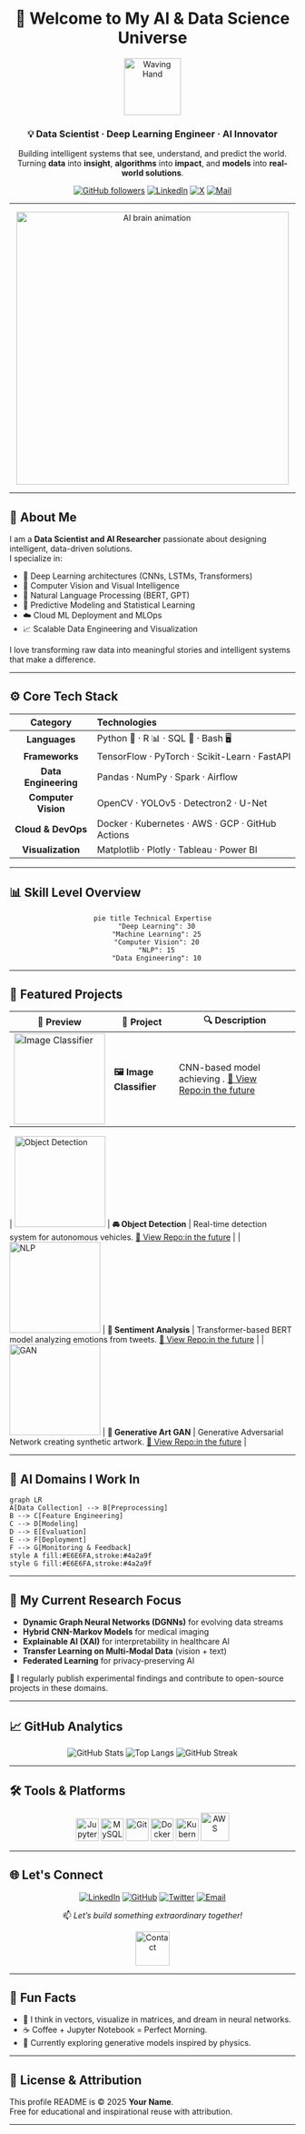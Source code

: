<!-- README.md -->

<div align="center">

# 👋 Welcome to My AI & Data Science Universe
<img src="https://media.giphy.com/media/hvRJCLFzcasrR4ia7z/giphy.gif" width="100" alt="Waving Hand"/>

### 💡 Data Scientist · Deep Learning Engineer · AI Innovator  

Building intelligent systems that see, understand, and predict the world.  
Turning **data** into **insight**, **algorithms** into **impact**, and **models** into **real-world solutions**.

[![GitHub followers](https://img.shields.io/github/followers/your-username?label=Followers&style=social)](https://github.com/your-username)
[![LinkedIn](https://img.shields.io/badge/LinkedIn-Connect-blue?logo=linkedin)](www.linkedin.com/in/alireza-khatibi78)
[![X](https://img.shields.io/badge/X-@yourhandle-black?logo=x)](https://x.com/your-profile)
[![Mail](https://img.shields.io/badge/Email-Contact_me-D14836?logo=gmail&logoColor=white)](alireza12arkero@gmail.com)

---

<img src="https://media.giphy.com/media/du3J3cXyzhj75IOgvA/giphy.gif" width="480" alt="AI brain animation"/>

</div>

---

## 🧠 About Me

I am a **Data Scientist and AI Researcher** passionate about designing intelligent, data-driven solutions.  
I specialize in:

- 🧩 Deep Learning architectures (CNNs, LSTMs, Transformers)  
- 🧠 Computer Vision and Visual Intelligence  
- 💬 Natural Language Processing (BERT, GPT)  
- 🔢 Predictive Modeling and Statistical Learning  
- ☁️ Cloud ML Deployment and MLOps  
- 📈 Scalable Data Engineering and Visualization

I love transforming raw data into meaningful stories and intelligent systems that make a difference.

---

## ⚙️ Core Tech Stack

| Category | Technologies |
|:---------:|:-------------|
| **Languages** | Python 🐍 · R 📊 · SQL 🧮 · Bash 🖥️ |
| **Frameworks** | TensorFlow · PyTorch · Scikit-Learn · FastAPI |
| **Data Engineering** | Pandas · NumPy · Spark · Airflow |
| **Computer Vision** | OpenCV · YOLOv5 · Detectron2 · U-Net |
| **Cloud & DevOps** | Docker · Kubernetes · AWS · GCP · GitHub Actions |
| **Visualization** | Matplotlib · Plotly · Tableau · Power BI |

---

## 📊 Skill Level Overview

<div align="center">

```mermaid
pie title Technical Expertise
  "Deep Learning": 30
  "Machine Learning": 25
  "Computer Vision": 20
  "NLP": 15
  "Data Engineering": 10
```

</div>

---

## 🚀 Featured Projects

| 🧩 Preview | 🧠 Project | 🔍 Description |
|-------------|-------------|----------------|
| <img src="https://media.giphy.com/media/VbnUQpnihPSIgIXuZv/giphy.gif" width="160" alt="Image Classifier"/> | **🖼️ Image Classifier** | CNN-based model achieving . [🔗 View Repo:in the future]([https://github.com/your-username/sentiment-analysis](https://github.com/AliRezaKhatibi/15-Class-CNN-Classifier))  |


| <img src="https://media.giphy.com/media/Ll22OhMLAlVDb8UQWe/giphy.gif" width="160" alt="Object Detection"/> | **🚘 Object Detection** | Real-time  detection system for autonomous vehicles. [🔗 View Repo:in the future](https://github.com/your-username/object-detection) |
| <img src="https://media.giphy.com/media/3o7TKsQ8k8b3oH6zC8/giphy.gif" width="160" alt="NLP"/> | **💬 Sentiment Analysis** | Transformer-based BERT model analyzing emotions from tweets. [🔗 View Repo:in the future](https://github.com/your-username/sentiment-analysis) |
| <img src="https://media.giphy.com/media/xT9IgzoKnwFNmISR8I/giphy.gif" width="160" alt="GAN"/> | **🎨 Generative Art GAN** | Generative Adversarial Network creating synthetic artwork. [🔗 View Repo:in the future](https://github.com/your-username/gan-art) |

---

## 🧬 AI Domains I Work In

```mermaid
graph LR
A[Data Collection] --> B[Preprocessing]
B --> C[Feature Engineering]
C --> D[Modeling]
D --> E[Evaluation]
E --> F[Deployment]
F --> G[Monitoring & Feedback]
style A fill:#E6E6FA,stroke:#4a2a9f
style G fill:#E6E6FA,stroke:#4a2a9f
```

---

## 🧩 My Current Research Focus

- **Dynamic Graph Neural Networks (DGNNs)** for evolving data streams  
- **Hybrid CNN-Markov Models** for medical imaging  
- **Explainable AI (XAI)** for interpretability in healthcare AI  
- **Transfer Learning on Multi-Modal Data** (vision + text)  
- **Federated Learning** for privacy-preserving AI

📖 I regularly publish experimental findings and contribute to open-source projects in these domains.

---

## 📈 GitHub Analytics

<div align="center">

![GitHub Stats](https://github-readme-stats.vercel.app/api?username=your-username&show_icons=true&theme=tokyonight)
![Top Langs](https://github-readme-stats.vercel.app/api/top-langs/?username=your-username&layout=compact&theme=tokyonight)
![GitHub Streak](https://github-readme-streak-stats.herokuapp.com?user=your-username&theme=tokyonight)

</div>

---

## 🛠️ Tools & Platforms

<p align="center">
  <img src="https://cdn.jsdelivr.net/gh/devicons/devicon/icons/jupyter/jupyter-original.svg" width="40" alt="Jupyter"/>
  <img src="https://cdn.jsdelivr.net/gh/devicons/devicon/icons/mysql/mysql-original.svg" width="40" alt="MySQL"/>
  <img src="https://cdn.jsdelivr.net/gh/devicons/devicon/icons/git/git-original.svg" width="40" alt="Git"/>
  <img src="https://cdn.jsdelivr.net/gh/devicons/devicon/icons/docker/docker-original.svg" width="40" alt="Docker"/>
  <img src="https://cdn.jsdelivr.net/gh/devicons/devicon/icons/kubernetes/kubernetes-plain.svg" width="40" alt="Kubernetes"/>
  <img src="https://cdn.jsdelivr.net/gh/devicons/devicon/icons/amazonwebservices/amazonwebservices-plain-wordmark.svg" width="50" alt="AWS"/>
</p>

---

## 🌐 Let's Connect

<div align="center">

[![LinkedIn](https://img.shields.io/badge/LinkedIn-Connect-blue?logo=linkedin&logoColor=white)](https://linkedin.com/in/your-profile)
[![GitHub](https://img.shields.io/badge/GitHub-Follow-lightgray?logo=github)](https://github.com/your-username)
[![Twitter](https://img.shields.io/badge/X-Follow-black?logo=x&logoColor=white)](https://twitter.com/your-profile)
[![Email](https://img.shields.io/badge/Email-your--email%40example.com-D14836?logo=gmail&logoColor=white)](mailto:your-email@example.com)
  
📫 _Let’s build something extraordinary together!_

<img src="https://media.giphy.com/media/3oEjI6SIIHBdRxXI40/giphy.gif" width="60" alt="Contact"/>

</div>

---

## 🧩 Fun Facts

- 🧠 I think in vectors, visualize in matrices, and dream in neural networks.  
- ☕ Coffee + Jupyter Notebook = Perfect Morning.  
- 🌌 Currently exploring generative models inspired by physics.

---

## 🧾 License & Attribution
This profile README is © 2025 **Your Name**.  
Free for educational and inspirational reuse with attribution.

---

